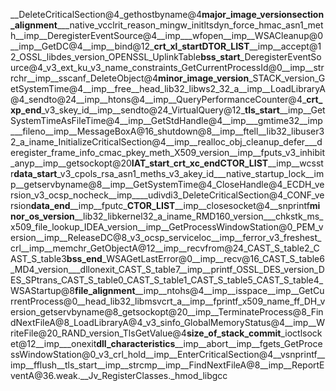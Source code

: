 __DeleteCriticalSection@4 _gethostbyname@4 __major_image_version__ __section_alignment__ ___native_vcclrit_reason _mingw_initltsdyn_force _hmac_asn1_meth __imp__DeregisterEventSource@4 __imp___wfopen __imp__WSACleanup@0 __imp__GetDC@4 __imp__bind@12 ___crt_xl_start__ __DTOR_LIST__ __imp__accept@12 _OSSL_libdes_version _OPENSSL_UplinkTable __bss_start__ _DeregisterEventSource@4 _v3_ext_ku _v3_name_constraints _GetCurrentProcessId@0 __imp__strrchr __imp__sscanf _DeleteObject@4 __minor_image_version__ _STACK_version _GetSystemTime@4 __imp__free __head_lib32_libws2_32_a __imp__LoadLibraryA@4 _sendto@24 __imp__htons@4 __imp__QueryPerformanceCounter@4 ___crt_xp_end__ _v3_skey_id __imp__sendto@24 _VirtualQuery@12 ___tls_start__ __imp__GetSystemTimeAsFileTime@4 __imp__GetStdHandle@4 __imp___gmtime32 __imp___fileno __imp__MessageBoxA@16 _shutdown@8 __imp__ftell __lib32_libuser32_a_iname _InitializeCriticalSection@4 __imp__realloc _obj_cleanup_defer ___deregister_frame_info _cmac_pkey_meth _X509_version __imp__fputs _v3_inhibit_anyp __imp__getsockopt@20 __IAT_start__ ___crt_xc_end__ __CTOR_LIST__ __imp__wcsstr __data_start__ _v3_cpols _rsa_asn1_meths _v3_akey_id ___native_startup_lock __imp__getservbyname@8 __imp__GetSystemTime@4 _CloseHandle@4 _ECDH_version _v3_ocsp_nocheck __imp____udivdi3 _DeleteCriticalSection@4 _CONF_version __data_end__ __imp__fputc ___CTOR_LIST__ __imp__closesocket@4 __snprintf __minor_os_version__ __lib32_libkernel32_a_iname _RMD160_version ___chkstk_ms _x509_file_lookup _IDEA_version __imp__GetProcessWindowStation@0 _PEM_version __imp__ReleaseDC@8 _v3_ocsp_serviceloc __imp__ferror _v3_freshest_crl __imp__memchr _GetObjectA@12 __imp__recvfrom@24 _CAST_S_table2 _CAST_S_table3 __bss_end__ _WSAGetLastError@0 __imp__recv@16 _CAST_S_table6 _MD4_version ___dllonexit _CAST_S_table7 __imp__printf _OSSL_DES_version _DES_SPtrans _CAST_S_table0 _CAST_S_table1 _CAST_S_table5 _CAST_S_table4 _WSAStartup@8 __file_alignment__ __imp__ntohs@4 __imp__isspace __imp__GetCurrentProcess@0 __head_lib32_libmsvcrt_a __imp__fprintf _x509_name_ff _DH_version _getservbyname@8 _getsockopt@20 __imp__TerminateProcess@8 _FindNextFileA@8 _LoadLibraryA@4 _v3_sinfo _GlobalMemoryStatus@4 __imp__WriteFile@20 _RAND_version _TlsGetValue@4 __size_of_stack_commit__ _ioctlsocket@12 __imp___onexit __dll_characteristics__ __imp__abort __imp__fgets _GetProcessWindowStation@0 _v3_crl_hold __imp__EnterCriticalSection@4 __vsnprintf __imp__fflush __tls_start __imp__strcmp __imp__FindNextFileA@8 __imp__ReportEventA@36 .weak.__Jv_RegisterClasses._hmod_libgcc                                                                                                                                                                                                                                                                                                                                                                                                                                                                                                                                                                                                                                                                                                                                                                    